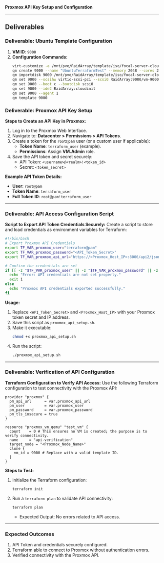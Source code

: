 **Proxmox API Key Setup and Configuration**

---
## **Deliverables**

### **Deliverable: Ubuntu Template Configuration**
1. **VM ID**: `9000`
2. **Configuration Commands**:
   ```bash
   virt-customize -a /mnt/pve/RaidArray/template/iso/focal-server-cloudimg-amd64.img --install openssh-server
   qm create 9000 --name "UbuntuTerraformTest" --memory 2048 --cores 2 --net0 virtio,bridge=vmbr0
   qm importdisk 9000 /mnt/pve/RaidArray/template/iso/focal-server-cloudimg-amd64.img RaidArray
   qm set 9000 --scsihw virtio-scsi-pci --scsi0 RaidArray:9000/vm-9000-disk-0.raw
   qm set 9000 --boot c --bootdisk scsi0
   qm set 9000 --ide2 RaidArray:cloudinit
   qm set 9000 --agent 1
   qm template 9000
   ```


### **Deliverable: Proxmox API Key Setup**

**Steps to Create an API Key in Proxmox:**
1. Log in to the Proxmox Web Interface.
2. Navigate to: **Datacenter > Permissions > API Tokens**.
3. Create a token for the `root@pam` user (or a custom user if applicable):
   - **Token Name**: `terraform_user` (example).
   - **Permissions**: Assign **VM.Admin** role.
4. Save the API token and secret securely:
   - API Token: `<username>@<realm>!<token_id>`
   - Secret: `<token_secret>`

**Example API Token Details:**
- **User**: `root@pam`
- **Token Name**: `terraform_user`
- **Full Token ID**: `root@pam!terraform_user`

---

### **Deliverable: API Access Configuration Script**

**Script to Export API Token Credentials Securely:**
Create a script to store and load credentials as environment variables for Terraform:

```bash
#!/bin/bash
# Export Proxmox API Credentials
export TF_VAR_proxmox_user="terraform@pam"
export TF_VAR_proxmox_password="<API_Token_Secret>"
export TF_VAR_proxmox_api_url="https://<Proxmox_Host_IP>:8006/api2/json"

# Confirm the credentials are set
if [[ -z "$TF_VAR_proxmox_user" || -z "$TF_VAR_proxmox_password" || -z "$TF_VAR_proxmox_api_url" ]]; then
  echo "Error: API credentials are not set properly."
  exit 1
else
  echo "Proxmox API credentials exported successfully."
fi
```

**Usage:**
1. Replace `<API_Token_Secret>` and `<Proxmox_Host_IP>` with your Proxmox token secret and IP address.
2. Save this script as `proxmox_api_setup.sh`.
3. Make it executable:
   ```bash
   chmod +x proxmox_api_setup.sh
   ```
4. Run the script:
   ```bash
   ./proxmox_api_setup.sh
   ```

---

### **Deliverable: Verification of API Configuration**

**Terraform Configuration to Verify API Access:**
Use the following Terraform configuration to test connectivity with the Proxmox API:

```hcl
provider "proxmox" {
  pm_api_url      = var.proxmox_api_url
  pm_user         = var.proxmox_user
  pm_password     = var.proxmox_password
  pm_tls_insecure = true
}

resource "proxmox_vm_qemu" "test_vm" {
  count    = 0 # This ensures no VM is created; the purpose is to verify connectivity.
  name     = "api-verification"
  target_node = "<Proxmox_Node_Name>"
  clone {
    vm_id = 9000 # Replace with a valid template ID.
  }
}
```

**Steps to Test:**
1. Initialize the Terraform configuration:
   ```bash
   terraform init
   ```
2. Run a `terraform plan` to validate API connectivity:
   ```bash
   terraform plan
   ```
   - Expected Output: No errors related to API access.

---

### **Expected Outcomes**
1. API Token and credentials securely configured.
2. Terraform able to connect to Proxmox without authentication errors.
3. Verified connectivity with the Proxmox API.

